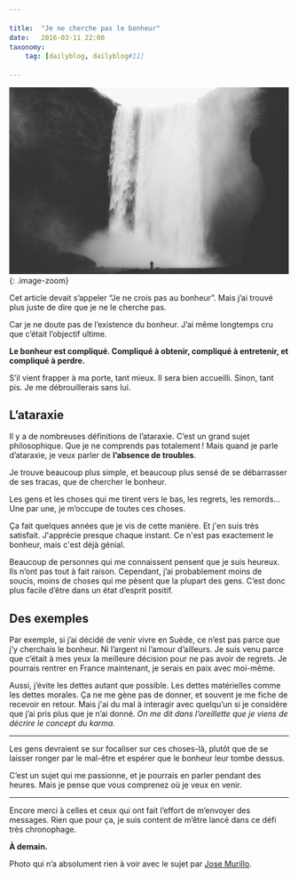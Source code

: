 ```yaml
---

title:  "Je ne cherche pas le bonheur"
date:   2016-03-11 22:00
taxonomy:
    tag: [dailyblog, dailyblog#11]

---
```


![waterfall](/assets/images/waterfall@2x.jpg){: .image-zoom}

Cet article devait s’appeler “Je ne crois pas au bonheur”. Mais j’ai trouvé plus juste de dire que je ne le cherche pas.

Car je ne doute pas de l’existence du bonheur. J’ai même longtemps cru que c’était l’objectif ultime.

**Le bonheur est compliqué. Compliqué à obtenir, compliqué à entretenir, et compliqué à perdre.**

S’il vient frapper à ma porte, tant mieux. Il sera bien accueilli. Sinon, tant pis. Je me débrouillerais sans lui.

## L’ataraxie

Il y a de nombreuses définitions de l’ataraxie. C’est un grand sujet philosophique. Que je ne comprends pas totalement ! Mais quand je parle d’ataraxie, je veux parler de **l’absence de troubles**.

Je trouve beaucoup plus simple, et beaucoup plus sensé de se débarrasser de ses tracas, que de chercher le bonheur.

Les gens et les choses qui me tirent vers le bas, les regrets, les remords… Une par une, je m’occupe de toutes ces choses.

Ça fait quelques années que je vis de cette manière. Et j'en suis très satisfait. J'apprécie presque chaque instant. Ce n'est pas exactement le bonheur, mais c'est déjà génial.

Beaucoup de personnes qui me connaissent pensent que je suis heureux. Ils n’ont pas tout à fait raison. Cependant, j’ai probablement moins de soucis, moins de choses qui me pèsent que la plupart des gens. C’est donc plus facile d’être dans un état d’esprit positif.

## Des exemples

Par exemple, si j’ai décidé de venir vivre en Suède, ce n’est pas parce que j’y cherchais le bonheur. Ni l’argent ni l’amour d’ailleurs. Je suis venu parce que c’était à mes yeux la meilleure décision pour ne pas avoir de regrets. Je pourrais rentrer en France maintenant, je serais en paix avec moi-même.

Aussi, j’évite les dettes autant que possible. Les dettes matérielles comme les dettes morales. Ça ne me gène pas de donner, et souvent je me fiche de recevoir en retour. Mais j'ai du mal à interagir avec quelqu’un si je considère que j’ai pris plus que je n’ai donné. 
*On me dit dans l’oreillette que je viens de décrire le concept du karma.*
____

Les gens devraient se sur focaliser sur ces choses-là, plutôt que de se laisser ronger par le mal-être et espérer que le bonheur leur tombe dessus.

C’est un sujet qui me passionne, et je pourrais en parler pendant des heures. Mais je pense que vous comprenez où je veux en venir.
____

Encore merci à celles et ceux qui ont fait l’effort de m’envoyer des messages. Rien que pour ça, je suis content de m’être lancé dans ce défi très chronophage.

**À demain.**

Photo qui n’a absolument rien à voir avec le sujet par [Jose Murillo](https://unsplash.com/jcmu).

[PS]: <> (Le bonheur, c'est pour les ignorants)
